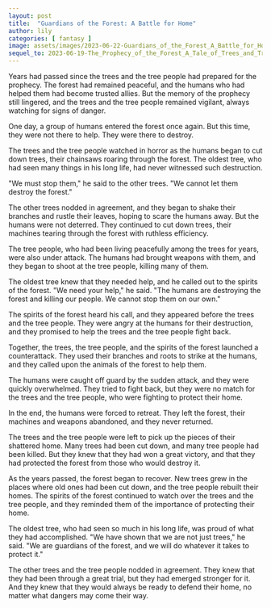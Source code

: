 ```yaml
---
layout: post
title:  "Guardians of the Forest: A Battle for Home"
author: lily
categories: [ fantasy ]
image: assets/images/2023-06-22-Guardians_of_the_Forest_A_Battle_for_Home.png
sequel_to: 2023-06-19-The_Prophecy_of_the_Forest_A_Tale_of_Trees_and_Tree_People.md
---
```


Years had passed since the trees and the tree people had prepared for the prophecy. The forest had remained peaceful, and the humans who had helped them had become trusted allies. But the memory of the prophecy still lingered, and the trees and the tree people remained vigilant, always watching for signs of danger.

One day, a group of humans entered the forest once again. But this time, they were not there to help. They were there to destroy.

The trees and the tree people watched in horror as the humans began to cut down trees, their chainsaws roaring through the forest. The oldest tree, who had seen many things in his long life, had never witnessed such destruction.

"We must stop them," he said to the other trees. "We cannot let them destroy the forest."

The other trees nodded in agreement, and they began to shake their branches and rustle their leaves, hoping to scare the humans away. But the humans were not deterred. They continued to cut down trees, their machines tearing through the forest with ruthless efficiency.

The tree people, who had been living peacefully among the trees for years, were also under attack. The humans had brought weapons with them, and they began to shoot at the tree people, killing many of them.

The oldest tree knew that they needed help, and he called out to the spirits of the forest. "We need your help," he said. "The humans are destroying the forest and killing our people. We cannot stop them on our own."

The spirits of the forest heard his call, and they appeared before the trees and the tree people. They were angry at the humans for their destruction, and they promised to help the trees and the tree people fight back.

Together, the trees, the tree people, and the spirits of the forest launched a counterattack. They used their branches and roots to strike at the humans, and they called upon the animals of the forest to help them.

The humans were caught off guard by the sudden attack, and they were quickly overwhelmed. They tried to fight back, but they were no match for the trees and the tree people, who were fighting to protect their home.

In the end, the humans were forced to retreat. They left the forest, their machines and weapons abandoned, and they never returned.

The trees and the tree people were left to pick up the pieces of their shattered home. Many trees had been cut down, and many tree people had been killed. But they knew that they had won a great victory, and that they had protected the forest from those who would destroy it.

As the years passed, the forest began to recover. New trees grew in the places where old ones had been cut down, and the tree people rebuilt their homes. The spirits of the forest continued to watch over the trees and the tree people, and they reminded them of the importance of protecting their home.

The oldest tree, who had seen so much in his long life, was proud of what they had accomplished. "We have shown that we are not just trees," he said. "We are guardians of the forest, and we will do whatever it takes to protect it."

The other trees and the tree people nodded in agreement. They knew that they had been through a great trial, but they had emerged stronger for it. And they knew that they would always be ready to defend their home, no matter what dangers may come their way.
